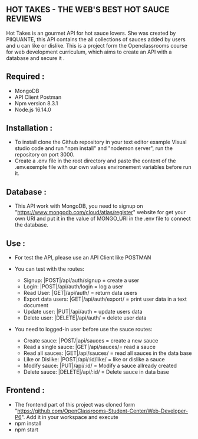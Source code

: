 ﻿## HOT TAKES - THE WEB'S BEST HOT SAUCE REVIEWS

Hot Takes is an gourmet API for hot sauce lovers.
She was created by PIIQUANTE, this API contains the all collections of sauces added by users and u can like or dislike.
This is a project form the Openclassrooms course for web development curriculum, which aims to create an API with a database and secure it .

## Required :

* MongoDB
* API Client Postman
* Npm version 8.3.1
* Node.js 16.14.0

## Installation :

* To install clone the Github repository in your text editor example Visual studio code and run "npm install" and "nodemon server", run the repository on port 3000.
* Create a .env file in the root directory and paste the content of the .env.exemple file with our own values environement variables before run it.

## Database :

* This API work with MongoDB, you need to signup on "https://www.mongodb.com/cloud/atlas/register" website for get your own URI and put it in the value of MONGO_URI in the .env file to connect the database.


## Use :

* For test the API, please use an API Client like POSTMAN 
* You can test with the routes:
   * Signup: |POST|/api/auth/signup = create a user
   * Login: |POST|/api/auth/login = log a user
   * Read User: |GET|/api/auth/ = return data users
   * Export data users: |GET|/api/auth/export/ = print user data in a text document
   * Update user: |PUT|/api/auth = update users data
   * Delete user: |DELETE|/api/auth/ = delete user data

* You need to logged-in user before use the sauce routes:
   * Create sauce: |POST/|api/sauces = create a new sauce
   * Read a single sauce: |GET|/api/sauces/= read a sauce
   * Read all sauces: |GET|/api/sauces/ = read all sauces in the data base
   * Like or Dislike: |POST|/api/:id/like/ = like or dislike a sauce
   * Modify sauce: |PUT|/api/:id/ = Modify a sauce allready created
   * Delete sauce: |DELETE|/api/:id/ = Delete sauce in data base

## Frontend :

* The frontend part of this project was cloned form "https://github.com/OpenClassrooms-Student-Center/Web-Developer-P6". Add it in your workspace and execute 
* npm install
* npm start


    


